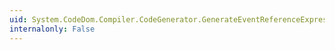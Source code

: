 ```yaml
---
uid: System.CodeDom.Compiler.CodeGenerator.GenerateEventReferenceExpression(System.CodeDom.CodeEventReferenceExpression)
internalonly: False
---
```

